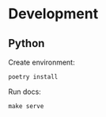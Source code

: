 # Development

## Python

Create environment:

```shell
poetry install
```

Run docs:

```shell
make serve
```
